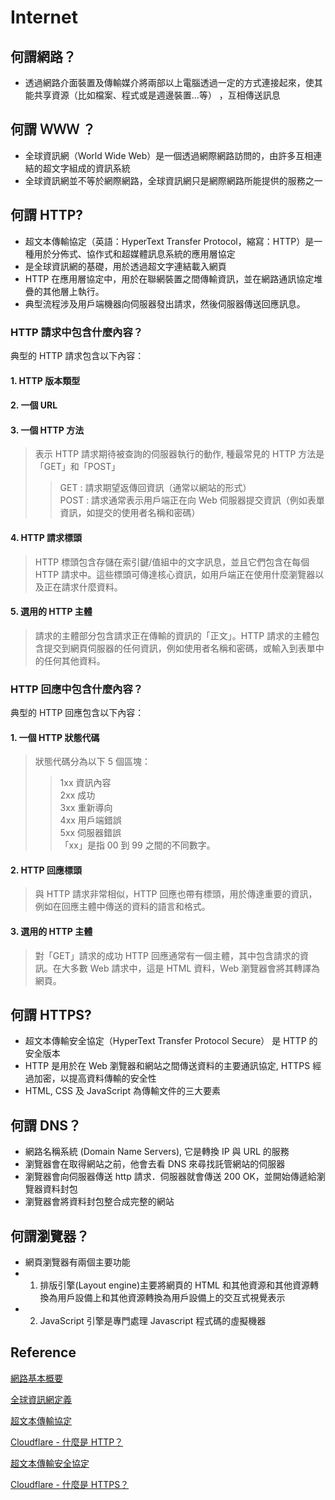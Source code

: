 # Internet

## 何謂網路？

- 透過網路介面裝置及傳輸媒介將兩部以上電腦透過一定的方式連接起來，使其能共享資源（比如檔案、程式或是週邊裝置...等） ，互相傳送訊息

## 何謂 ＷＷＷ ？

- 全球資訊網（World Wide Web）是一個透過網際網路訪問的，由許多互相連結的超文字組成的資訊系統
- 全球資訊網並不等於網際網路，全球資訊網只是網際網路所能提供的服務之一

## 何謂 HTTP?

- 超文本傳輸協定（英語：HyperText Transfer Protocol，縮寫：HTTP）是一種用於分佈式、協作式和超媒體訊息系統的應用層協定
- 是全球資訊網的基礎，用於透過超文字連結載入網頁
- HTTP 在應用層協定中，用於在聯網裝置之間傳輸資訊，並在網路通訊協定堆疊的其他層上執行。
- 典型流程涉及用戶端機器向伺服器發出請求，然後伺服器傳送回應訊息。

### HTTP 請求中包含什麼內容？

典型的 HTTP 請求包含以下內容：

#### 1. HTTP 版本類型

#### 2. 一個 URL

#### 3. 一個 HTTP 方法

> 表示 HTTP 請求期待被查詢的伺服器執行的動作, 種最常見的 HTTP 方法是「GET」和「POST」
>
> > GET : 請求期望返傳回資訊（通常以網站的形式）\
> > POST : 請求通常表示用戶端正在向 Web 伺服器提交資訊（例如表單資訊，如提交的使用者名稱和密碼）

#### 4. HTTP 請求標頭

> HTTP 標頭包含存儲在索引鍵/值組中的文字訊息，並且它們包含在每個 HTTP 請求中。這些標頭可傳達核心資訊，如用戶端正在使用什麼瀏覽器以及正在請求什麼資料。

#### 5. 選用的 HTTP 主體

> 請求的主體部分包含請求正在傳輸的資訊的「正文」。HTTP 請求的主體包含提交到網頁伺服器的任何資訊，例如使用者名稱和密碼，或輸入到表單中的任何其他資料。

### HTTP 回應中包含什麼內容？

典型的 HTTP 回應包含以下內容：

#### 1. 一個 HTTP 狀態代碼

> 狀態代碼分為以下 5 個區塊：
>
> > 1xx 資訊內容\
> > 2xx 成功\
> > 3xx 重新導向\
> > 4xx 用戶端錯誤\
> > 5xx 伺服器錯誤\
> > 「xx」是指 00 到 99 之間的不同數字。

#### 2. HTTP 回應標頭

> 與 HTTP 請求非常相似，HTTP 回應也帶有標頭，用於傳達重要的資訊，例如在回應主體中傳送的資料的語言和格式。

#### 3. 選用的 HTTP 主體

> 對「GET」請求的成功 HTTP 回應通常有一個主體，其中包含請求的資訊。在大多數 Web 請求中，這是 HTML 資料，Web 瀏覽器會將其轉譯為網頁。

## 何謂 HTTPS?

- 超文本傳輸安全協定（HyperText Transfer Protocol Secure） 是 HTTP 的安全版本
- HTTP 是用於在 Web 瀏覽器和網站之間傳送資料的主要通訊協定, HTTPS 經過加密，以提高資料傳輸的安全性
- HTML, CSS 及 JavaScript 為傳輸文件的三大要素

## 何謂 DNS？

- 網路名稱系統 (Domain Name Servers), 它是轉換 IP 與 URL 的服務
- 瀏覽器會在取得網站之前，他會去看 DNS 來尋找託管網站的伺服器
- 瀏覽器會向伺服器傳送 http 請求．伺服器就會傳送 200 OK，並開始傳遞給瀏覽器資料封包
- 瀏覽器會將資料封包整合成完整的網站

## 何謂瀏覽器？

- 網頁瀏覽器有兩個主要功能
- 1. 排版引擎(Layout engine)主要將網頁的 HTML 和其他資源和其他資源轉換為用戶設備上和其他資源轉換為用戶設備上的交互式視覺表示
- 2. JavaScript 引擎是專門處理 Javascript 程式碼的虛擬機器

## Reference

[網路基本概要](http://www.greatbooks.com.tw/backend/news/test_pdf/580.pdf)

[全球資訊網定義](https://zh.wikipedia.org/zh-tw/%E4%B8%87%E7%BB%B4%E7%BD%91)

[超文本傳輸協定](https://zh.wikipedia.org/wiki/%E8%B6%85%E6%96%87%E6%9C%AC%E4%BC%A0%E8%BE%93%E5%8D%8F%E8%AE%AE)

[Cloudflare - 什麼是 HTTP？](https://www.cloudflare.com/zh-tw/learning/ddos/glossary/hypertext-transfer-protocol-http/)

[超文本傳輸安全協定](https://zh.wikipedia.org/zh-tw/%E8%B6%85%E6%96%87%E6%9C%AC%E4%BC%A0%E8%BE%93%E5%AE%89%E5%85%A8%E5%8D%8F%E8%AE%AE)

[Cloudflare - 什麼是 HTTPS？](https://www.cloudflare.com/zh-tw/learning/ssl/what-is-https/)
